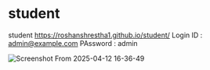 # student
student
https://roshanshrestha1.github.io/student/
Login
ID : admin@example.com
PAssword : admin

![Screenshot From 2025-04-12 16-36-49](https://github.com/user-attachments/assets/e5c04ddc-fbbd-457d-8d4c-eb026121186f)
